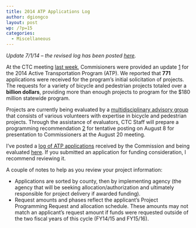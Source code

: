```yaml
---
title: 2014 ATP Applications Log
author: dgiongco
layout: post
wp: /?p=15
categories:
  - Miscellaneous
---
```

*Update 7/1/14 &#8211; the revised log has been posted [here][1].*

At the CTC meeting [last week][2], Commisioners were provided an update <a href="#fn:1" id="fnref:1" title="see footnote" class="footnote">[1]</a> for the 2014 Active Transportation Program (ATP). We reported that **771** applications were received for the program’s initial solicitation of projects. The requests for a variety of bicycle and pedestrian projects totaled over a **billion dollars**, providing more than enough projects to program for the $180 million statewide program.

Projects are currently being evaluated by a [multidisciplinary advisory group][3] that consists of various volunteers with expertise in bicycle and pedestrian projects. Through the assistance of evaluators, CTC Staff will prepare a programming recommendation <a href="#fn:2" id="fnref:2" title="see footnote" class="footnote">[2]</a> for tentative posting on August 8 for presentation to Commissioners at the August 20 meeting.

I’ve posted a [log of ATP applications][4] received by the Commission and being evaluated [here][4]. If you submitted an application for funding consideration, I recommend reviewing it.

A couple of notes to help as you review your project information:

*   Applications are sorted by county, then by implementing agency (the agency that will be seeking allocation/authorization and ultimately responsible for project delivery if awarded funding).
*   Request amounts and phases reflect the applicant’s Project Programming Request and allocation schedule. These amounts may not match an applicant’s request amount if funds were requested outside of the two fiscal years of this cycle (FY14/15 and FY15/16).

[^1]:    
    [Proposed guidelines amendments][5] from the remaining MPOs of the MPO component were also adopted by the Commission. Fresno Council of Governments, San Joaquin Council of Governments, and Tulare County Association of Governments chose to differ in some aspects of their respective project selection where the guidelines provided flexibility: selection criteria and weighting, match requirement, definition of disadvantaged community, minimum project size, and conducting a supplemental call. Proposed amendments from the other MPOs were adopted at the [previous meeting][6]. <a href="#fnref:1" title="return to article" class="reversefootnote"> ↩</a>

[^2]:    
    The programming recommendation will be for the statewide and small urban/rural components. Projects in large urban regions not awarded funding during this phase will automatically be considered in their MPO program. Additional information can be found at the [CTC ATP webpage][7]. <a href="#fnref:2" title="return to article" class="reversefootnote"> ↩</a>

 [1]: http://www.catc.ca.gov/programs/ATP/070114_ATP_Log_2014.pdf
 [2]: http://www.catc.ca.gov/meetings/agenda/2014Agenda/2014_06/000_ETA.pdf
 [3]: http://www.catc.ca.gov/programs/ATP/2014_ATP_Evaluation_Committee_060314.pdf
 [4]: http://www.catc.ca.gov/programs/ATP/062714_ATP_Log_2014.pdf
 [5]: http://www.dot.ca.gov/hq/transprog/ctcbooks/2014/0614/019_4%206.pdf
 [6]: http://www.catc.ca.gov/meetings/agenda/2014Agenda/2014_05/Tab_19_4.7.pdf
 [7]: http://www.catc.ca.gov/programs/ATP.htm